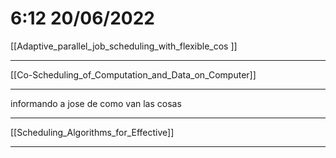 # 6:12 20/06/2022

[[Adaptive_parallel_job_scheduling_with_flexible_cos ]]



------
[[Co-Scheduling_of_Computation_and_Data_on_Computer]]

-------------
 informando a jose de como van las cosas
 
-------------
[[Scheduling_Algorithms_for_Effective]]


------------ 